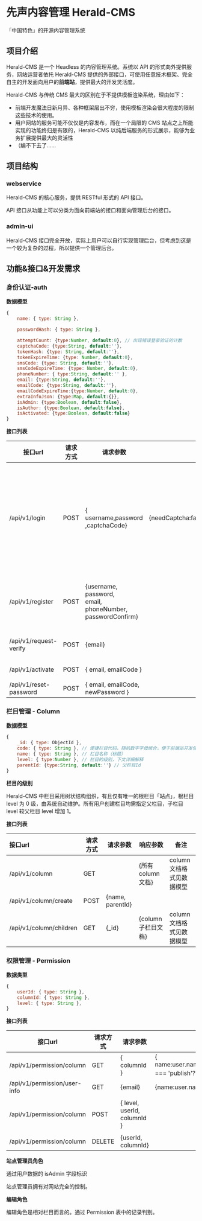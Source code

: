 # 先声内容管理 Herald-CMS

「中国特色」的开源内容管理系统

## 项目介绍

Herald-CMS 是一个 Headless 的内容管理系统。系统以 API 的形式向外提供服务，网站运营者依托 Herald-CMS 提供的外部接口，可使用任意技术框架、完全自主的开发面向用户的**前端站**，提供最大的开发灵活度。

Herald-CMS 与传统 CMS 最大的区别在于不提供模板渲染系统，理由如下：

* 前端开发魔法日新月异、各种框架层出不穷，使用模板渲染会很大程度的限制这些技术的使用。
* 用户网站的服务可能不仅仅是内容发布，而在一个局限的 CMS 站点之上所能实现的功能终归是有限的，Herald-CMS 以纯后端服务的形式展示，能够为业务扩展提供最大的灵活性
* （编不下去了……

## 项目结构

### webservice

Herald-CMS 的核心服务，提供 RESTful 形式的 API 接口。

API 接口从功能上可以分类为面向前端站的接口和面向管理后台的接口。

### admin-ui

Herald-CMS 接口完全开放，实际上用户可以自行实现管理后台，但考虑到这是一个较为复杂的过程，所以提供一个管理后台。

## 功能&接口&开发需求

### 身份认证-auth

**数据模型**

```javascript
{
    name: { type: String },

    passwordHash: { type: String },

    attemptCount: {type:Number, default:0}, // 出现错误登录验证的计数
    captchaCode: {type:String, default:''},
    tokenHash: {type: String, default:''},
    tokenExpireTime: {type: Number, default:0},
    smsCode: {type: String, default:''},
    smsCodeExpireTime: {type: Number, default:0},
    phoneNumber: { type:String, default:'' },
    email: {type:String, default:''},
    emailCode: {type:String, default:''},
    emailCodeExpireTime:{type:Number, default:0},
    extraInfoJson: {type:Map, default:{}},
    isAdmin: {type:Boolean, default:false},
    isAuthor: {type:Boolean, default:false},
    isActivated: {type:Boolean, default:false}
}
```

**接口列表**

| 接口url                  | 请求方式 | 请求参数                                                                        | 响应参数                                                                                                                                                                                 | 备注                       |
| ---------------------- | ---- | --------------------------------------------------------------------------- | ------------------------------------------------------------------------------------------------------------------------------------------------------------------------------------ | ------------------------ |
| /api/v1/login          | POST | {        username,password ,captchaCode}                 | {needCaptcha:false,isAdmin:user.isAdmin,isAuthor:user.isAuthor,postLoginUrl:webPostLoginURL,token} | 仅列出了成功的相应参数，登陆失败的响应见后端代码 |
| /api/v1/register       | POST | {username,  password,          email,         phoneNumber, passwordConfirm} |                                                                                                                                                                                      | 返回各种验证失败的错误              |
| /api/v1/request-verify | POST | {email}                                                                     |                                                                                                                                                                                      | 发送验证邮件                   |
| /api/v1/activate       | POST | { email, emailCode }                                                        |                                                                                                                                                                                      | 激活账号                     |
| /api/v1/reset-password | POST | { email, emailCode, newPassword }                                           |                                                                                                                                                                                      |                          |

### 栏目管理 - Column

**数据模型**

```javascript
{
    _id: { type: ObjectId },
    code: { type: String }, // 便捷栏目代码，随机数字字母组合，便于前端站开发使用
    name: { type: String }, // 栏目名称（标题）
    level: { type:Number }, // 栏目的级别，下文详细解释
    parentId: {type:String, default:''} // 父栏目Id
}
```

**栏目的级别**

Herald-CMS 中栏目采用树状结构组织，有且仅有唯一的根栏目「站点」，根栏目 level 为 0 级，由系统自动维护。所有用户创建栏目均需指定父栏目，子栏目 level 较父栏目 level 增加 1。



**接口列表**

| 接口url                   | 请求方式 | 请求参数             | 响应参数          | 备注              |
|:----------------------- | ---- | ---------------- | ------------- | --------------- |
| /api/v1/column          | GET  |                  | {所有column文档}  | column文档格式见数据模型 |
| /api/v1/column/create   | POST | {name, parentId} |               |                 |
| /api/v1/column/children | GET  | {_id}            | {column子栏目文档} | column文档格式见数据模型 |

### 权限管理 - Permission

**数据类型**

```javascript
{
    userId: { type: String },
    columnId: { type: String },
    level: { type: String },
}
```

**接口列表**

| 接口url                        | 请求方式   | 请求参数                        | 响应参数                                                                                                                                                                                                        | 备注                          |
| ---------------------------- | ------ | --------------------------- | ----------------------------------------------------------------------------------------------------------------------------------------------------------------------------------------------------------- | --------------------------- |
| /api/v1/permission/column    | GET    | { columnId }                | { name:user.name,email:user.email,phoneNumber:user.phoneNumber,userId:c.userId,level:c.level === 'publish'? '发布权限':'编辑权限'} |                             |
| /api/v1/permission/user-info | GET    | {email}                     | {name:user.name,id:user._id,email:user.email,phoneNumber:user.phoneNumber}                                                              |                             |
| /api/v1/permission/column    | POST   | { level, userId, columnId } |                                                                                                                                                                                                             | 使用getUserInfo()判断用户是否为admin |
| /api/v1/permission/column    | DELETE | {userId, columnId}          |                                                                                                                                                                                                             | 删除栏目                        |

**站点管理员角色**

通过用户数据的 isAdmin 字段标识

站点管理员拥有对网站完全的控制。

**编辑角色**

编辑角色是相对栏目而言的。通过 Permission 表中的记录判别。
